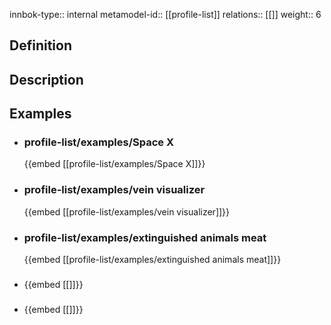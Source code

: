 
innbok-type:: internal
metamodel-id:: [[profile-list]]
relations:: [[]]
weight:: 6

## Definition

## Description
## Examples
- ### profile-list/examples/Space X
  {{embed [[profile-list/examples/Space X]]}}
- ### profile-list/examples/vein visualizer
  {{embed [[profile-list/examples/vein visualizer]]}}
- ### profile-list/examples/extinguished animals meat
  {{embed [[profile-list/examples/extinguished animals meat]]}}
- ### 
  {{embed [[]]}}
- ### 
  {{embed [[]]}}


